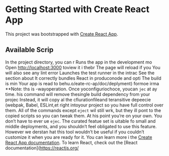 # Getting Started with Create React App
This project was bootstrapped with [Create React App](https://github.com/facebook/create-react-app).
## Available Scrip
In the project directory, you can r
Runs the app in the development mo
Open [http://localhost:3000](http://ocalhost:3000) toview it i thebr
The page will reload if you
You will also see any lint error
Launches the test runner in the intrac
See the section about 
It correctly bundles React in produconode and opti
The build is min
Your app is read to behu.o/eate-rc-ap/doc/deplyment) formoe irma
**Note: ths is  -wayoperation. Once yoconfiguriochoce, youcan `jec` at ay time. his command will remove thesingle build dependency from your projec
Instead, it will copy al the cfiurationfileand teransitive depeecie (webpak, Babel, ESLint,et right intoyour project so you have full control over them. All of the commands except `eject` wil still wrk, but they ill pont to the copied scripts so you can tweak them. At his point you’re on your own.
You don’t have to ever ue `ejec`. The curated featue set is uitable fo small and middle deployments, and you shouldn’t feel obligated to use this feature. However we derstan hat this tool wouldn’t be useful if you couldn’t customize it when you are ready for it.
You can learn more i the [Create React App documentation](https://facebook.github.io/create-react-app/docs/getting-started).
To learn React, check out the [React documentation](https://reactjs.org/
